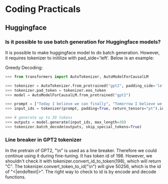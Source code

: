 # Coding Practicals
## Huggingface
### Is it possible to use batch generation for Huggingface models?
It is possible to make huggingface model to do batch generation. However, it requires tokenizer to initilize with pad_side='left'. Below is an example:

Greedy Decoding:

```python
>>> from transformers import AutoTokenizer, AutoModelForCausalLM

>>> tokenizer = AutoTokenizer.from_pretrained("gpt2", padding_side='left')
>>> tokenizer.pad_token = tokenizer.eos_token
>>> model = AutoModelForCausalLM.from_pretrained("gpt2")

>>> prompt = ["Today I believe we can finally", "Tomorrow I believe we can finally"] 
>>> input_ids = tokenizer(prompt, padding=True, return_tensors="pt").input_ids

>>> # generate up to 30 tokens
>>> outputs = model.generate(input_ids, max_length=30)
>>> tokenizer.batch_decode(outputs, skip_special_tokens=True)
```

### Line breaker in GPT2 tokenizer
In the pretrain of GPT2, "\n" is used as a line breaker. Therefore we could continue using it during fine-tuning. 
It has token id of 198. However, we shouldn't check it with tokenizer.convert_id_to_token(198), which will return "Ċ". 
The tokenizer.convert_token_to_id("\n") will give 50256, which is the id of "<|endoftext|>".
The right way to check to id is by encode and decode functions.
